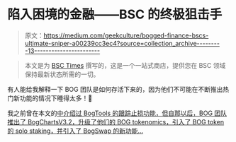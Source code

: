 # 陷入困境的金融——BSC 的终极狙击手

> 原文：<https://medium.com/geekculture/bogged-finance-bscs-ultimate-sniper-a00239cc3ec4?source=collection_archive---------13----------------------->

> 本文是为 [BSC Times](https://bsctimes.com/) 撰写的，这是一个一站式商店，提供您在 BSC 领域保持最新状态所需的一切。

有人能给我解释一下 BOG 团队是如何存活下来的，因为他们不可能在不断推出热门新功能的情况下睡得太多！👀

我之前曾在本文的[中介绍过 BogTools 的跟踪止损功能，但自那以后，BOG 团队推出了 BogChartsV3.2，升级了他们的 BOG tokenomics，引入了 BOG token 的 solo staking，并引入了 BogSwap 的新功能…](https://bsctimes.com/bogtools-trailing-stop-losses-for-defi-traders/)